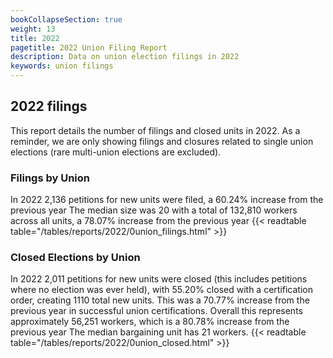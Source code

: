 ```yaml
---
bookCollapseSection: true
weight: 13
title: 2022
pagetitle: 2022 Union Filing Report
description: Data on union election filings in 2022
keywords: union filings
---
```


## 2022 filings

This report details the number of filings and closed units in 2022. As a reminder, we are only showing filings and closures related to single union elections (rare multi-union elections are excluded).

### Filings by Union
In 2022 2,136 petitions for new units were filed, a 60.24% increase from the previous year The median size was 20 with a total of 132,810 workers across all units, a 78.07% increase from the previous year
{{< readtable table="/tables/reports/2022/0union_filings.html" >}}

### Closed Elections by Union
In 2022 2,011 petitions for new units were closed (this includes petitions where no election was ever held), with 55.20% closed with a certification order, creating 1110 total new units. This was a 70.77% increase from the previous year in successful union certifications. Overall this represents approximately 56,251 workers, which is a 80.78% increase from the previous year The median bargaining unit has 21 workers.
{{< readtable table="/tables/reports/2022/0union_closed.html" >}}
